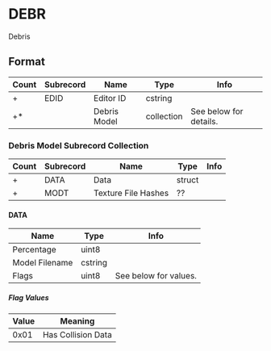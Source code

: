 DEBR
====

Debris

## Format

Count | Subrecord | Name | Type | Info
------|-------|------|------|-----
+ | EDID | Editor ID | cstring |
+* | | Debris Model | collection | See below for details.

### Debris Model Subrecord Collection

Count | Subrecord | Name | Type | Info
------|-------|------|------|-----
+ | DATA | Data | struct |
+ | MODT | Texture File Hashes | ?? |

#### DATA

Name | Type | Info
-----|------|-----
Percentage | uint8 |
Model Filename | cstring |
Flags | uint8 | See below for values.

##### Flag Values

Value | Meaning
------|--------
0x01 | Has Collision Data
